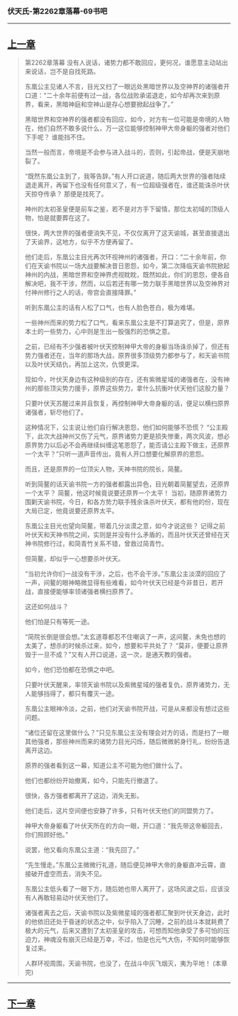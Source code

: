 ### 伏天氏-第2262章落幕-69书吧

--------
[上一章](./d6683dab800d2ec3d0987272cde22a4d.md)
--------


>
>
>
>第2262章落幕
>没有人说话，诸势力都不敢回应，更何况，谁愿意主动站出来说话，岂不是自找死路。
>
>东凰公主见诸人不言，目光又扫了一眼远处黑暗世界以及空神界的诸强者开口道：“二十余年前便有过一战，各位战败承诺退走，如今却再次来到原界，看来，黑暗神庭和空神山是存心想要掀起战争了。”
>
>黑暗世界和空神界的强者都没有回应，如今，对方有一位可能是帝境的人物在，他们自然不敢多说什么，万一这位能够控制神甲大帝身躯的强者对他们下手呢？
>谁能挡不住。
>
>当然一般而言，帝境是不会参与进入战斗的，否则，引起帝战，便是天崩地裂了。
>
>“既然东凰公主到了，我等告辞。”有人开口说道，随后两大世界的强者陆续退走离开，再留下也没有任何意义了，有一位超级强者在，谁还能诛杀叶伏天掠夺传承？
>那便是找死了。
>
>神州的太初圣皇便是前车之鉴，若不是对方手下留情，那位太初域的顶级人物，怕是就要葬在这了。
>
>很快，两大世界的强者便消失不见，不仅仅离开了这天谕城，甚至直接退出了天谕界，这地方，似乎不方便再留了。
>
>他们走后，东凰公主目光再次环视神州的诸强者，开口：“二十余年前，你们在天谕书院以一场大战要解决昔日恩怨，如今，第二次降临天谕书院掀起神州的内战，黑暗世界和空神界虎视眈眈，既然如此，你们的恩怨，便各自解决吧，我不干涉，然而，以后若还有哪一势力联手黑暗世界以及空神界对付神州修行之人的话，帝宫会直接降罪。”
>
>听到东凰公主的话有人松了口气，也有人脸色苍白，极为难堪。
>
>一些神州而来的势力松了口气，看来东凰公主是不打算追究了，但是，原界本土的一些势力，心中则是生出一股强烈的恐惧之意。
>
>之前，已经有不少强者被叶伏天控制神甲大帝的身躯当场诛杀掉了，但还有势力强者还在，当年的那场大战，原界很多顶级势力都参与了，和天谕书院以及叶伏天结仇，再加上这次，仇恨更深。
>
>现如今，叶伏天身边有这种级别的存在，还有紫微星域的诸强者在，没有神州的那些顶尖势力援手，原界这些势力，拿什么抗衡叶伏天他们这股力量？
>
>只要叶伏天苏醒过来并且恢复，再控制神甲大帝身躯的话，便足以横扫原界诸强者，斩尽他们了。
>
>这种情况下，公主说让他们自行解决恩怨，他们如何能够不恐慌？
>“公主殿下，此次大战神州又伤了元气，原界诸势力更是损失惨重，两次风波，想必原界势力以后必不会再继续纠缠这笔恩怨了，能否请公主殿下做主，还原界一个太平？”只听一道声音传出，竟有人开口想要化解原界的恩怨。
>
>而且，还是原界的一位顶尖人物，天神书院的院长，简鳌。
>
>听到简鳌的话天谕书院一方的强者都露出异色，目光朝着简鳌望去，还原界一个太平？
>简鳌，他这时候竟说要还原界一个太平！
>当初，随原界诸势力围剿天谕书院，今日，和各方势力联手残余诛杀叶伏天，都有他的份，现在大局已定，他竟说要还原界太平。
>
>东凰公主目光也望向简鳌，带着几分淡漠之意，如今才说这些？
>记得之前叶伏天和天神书院之间，实则是并没有什么矛盾的，而且叶伏天还曾经在天神书院修行过，和简青竹关系不错，曾救过简青竹。
>
>但简鳌，却似乎一心想要杀叶伏天。
>
>“当初允许你们一战没有干涉，之后，也不会干涉。”东凰公主淡漠的回应了一声，间鳌的眼神略微显得有些难看，如今叶伏天已经是今非昔日，若开战，直接便能够率领诸强者横扫原界了。
>
>这还如何战斗？
>
>他们怕是只有等死一途。
>
>“简院长倒是很会想。”太玄道尊都忍不住嘲讽了一声，这间鳌，未免也想的太美了，想杀的时候杀过来，如今，想要和平共处了？
>“莫非，便要让原界毁于一旦不成？”又有人开口说道，这一次，是通天教的强者。
>
>如今，他们恐怕都在恐惧之中吧。
>
>只要叶伏天醒来，率领天谕书院以及紫微星域的强者复仇，原界诸势力，无人能够挡得了，都只有覆灭一途。
>
>东凰公主眼神冷淡，之前，他们对天谕书院开战，可是从来都没有想过这些问题。
>
>“诸位还留在这里做什么？”只见东凰公主没有理会对方的话，而是扫了一眼其他强者，那些神州而来的诸势力目光闪烁，随后微微躬身行礼，纷纷告退离开这边。
>
>原界的强者看到这一幕，知道公主不可能为他们做什么了。
>
>他们也都纷纷开始撤离，如今，只能先行撤退了。
>
>很快，各方强者都离开了这边，消失无影。
>
>他们走后，这片空间便也安静了许多，只有叶伏天他们的同盟势力了。
>
>神甲大帝身躯看了叶伏天所在的方向一眼，开口道：“我先带这帝躯回去，你们照顾好他。”
>
>说罢，他又看向东凰公主道：“我先回了。”
>
>“先生慢走。”东凰公主微微行礼道，随后便见神甲大帝的身躯直冲云霄，直接破开虚空而去，消失不见。
>
>东凰公主低头看了一眼下方，随后她也带人离开了，这场风波之后，应该没有人再敢轻易动叶伏天他们了。
>
>诸强者离去之后，天谕书院以及紫微星域的强者都汇聚到叶伏天身边，此时的他依旧还处于昏迷的状态之中，似乎陷入了沉睡，之前的战斗本就耗费了极大的元气，后来又遭到了太初圣皇的攻击，可想而知他承受了多可怕的压迫力，神魂没有崩灭已经是万幸，不过，怕是也元气大伤，不知何时能够恢复过来。
>
>人群环视周围，天谕书院，也没了，在战斗中灰飞烟灭，夷为平地！
>(本章完)
>
>

--------
[下一章](./eecd8a7597db9fef7b85ea6935b5d431.md)
--------
